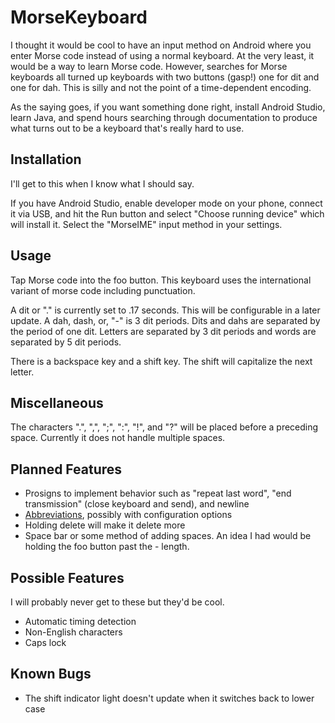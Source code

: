 # MorseKeyboard
I thought it would be cool to have an input method on Android where you enter Morse code instead of using a normal keyboard. At the very least, it would be a way to learn Morse code. However, searches for Morse keyboards all turned up keyboards with two buttons (gasp!) one for dit and one for dah. This is silly and not the point of a time-dependent encoding.

As the saying goes, if you want something done right, install Android Studio, learn Java, and spend hours searching through documentation to produce what turns out to be a keyboard that's really hard to use.

## Installation
I'll get to this when I know what I should say.

If you have Android Studio, enable developer mode on your phone, connect it via USB, and hit the Run button and select "Choose running device" which will install it. Select the "MorseIME" input method in your settings.

## Usage
Tap Morse code into the foo button. This keyboard uses the international variant of morse code including punctuation.

A dit or "." is currently set to .17 seconds. This will be configurable in a later update. A dah, dash, or, "-" is 3 dit periods. Dits and dahs are separated by the period of one dit. Letters are separated by 3 dit periods and words are separated by 5 dit periods.

There is a backspace key and a shift key. The shift will capitalize the next letter.

## Miscellaneous
The characters ".", ",", ";", ":", "!", and "?" will be placed before a preceding space. Currently it does not handle multiple spaces.

## Planned Features
- Prosigns to implement behavior such as "repeat last word", "end transmission" (close keyboard and send), and newline
- [Abbreviations](https://en.wikipedia.org/wiki/Morse_code_abbreviations), possibly with configuration options
- Holding delete will make it delete more
- Space bar or some method of adding spaces. An idea I had would be holding the foo button past the - length.

## Possible Features
I will probably never get to these but they'd be cool.
- Automatic timing detection
- Non-English characters
- Caps lock

## Known Bugs
- The shift indicator light doesn't update when it switches back to lower case
